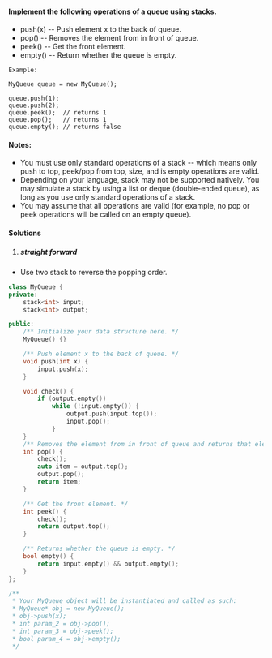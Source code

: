 #### Implement the following operations of a queue using stacks.

- push(x) -- Push element x to the back of queue.
- pop() -- Removes the element from in front of queue.
- peek() -- Get the front element.
- empty() -- Return whether the queue is empty.

```
Example:

MyQueue queue = new MyQueue();

queue.push(1);
queue.push(2);  
queue.peek();  // returns 1
queue.pop();   // returns 1
queue.empty(); // returns false
```

#### Notes:

- You must use only standard operations of a stack -- which means only push to top, peek/pop from top, size, and is empty operations are valid.
- Depending on your language, stack may not be supported natively. You may simulate a stack by using a list or deque (double-ended queue), as long as you use only standard operations of a stack.
- You may assume that all operations are valid (for example, no pop or peek operations will be called on an empty queue).


#### Solutions

1. ##### straight forward

- Use two stack to reverse the popping order.

```cpp
class MyQueue {
private:
    stack<int> input;
    stack<int> output;

public:
    /** Initialize your data structure here. */
    MyQueue() {}

    /** Push element x to the back of queue. */
    void push(int x) {
        input.push(x);
    }

    void check() {
        if (output.empty())
            while (!input.empty()) {
                output.push(input.top());
                input.pop();
            }
    }
    /** Removes the element from in front of queue and returns that element. */
    int pop() {
        check();
        auto item = output.top();
        output.pop();
        return item;
    }

    /** Get the front element. */
    int peek() {
        check();
        return output.top();
    }

    /** Returns whether the queue is empty. */
    bool empty() {
        return input.empty() && output.empty();
    }
};

/**
 * Your MyQueue object will be instantiated and called as such:
 * MyQueue* obj = new MyQueue();
 * obj->push(x);
 * int param_2 = obj->pop();
 * int param_3 = obj->peek();
 * bool param_4 = obj->empty();
 */
```